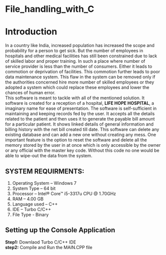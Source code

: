 # File_handling_with_C
# Introduction  
In a country like India, increased population has increased the scope and probability for a person to get sick. But the number of employees in hospitals and other medical facilities has still been constrained due to lack of skilled labor and proper training. In such a place where number of service provider is less than the number of consumers. Either it leads to commotion or deprivation of facilities. This commotion further leads to poor data maintenance system. 
This flaw in the system can be removed only if the authorities concerned hire more number of skilled employees or they adopted a system which could replace these employees and lower the chances of human error.   
This software is meant to tackle with all of the mentioned solution. It software is created for a reception of a hospital, **LIFE HOPE HOSPITAL**, a imaginary name for ease of presentation. The software is self-sufficient in maintaining and keeping records fed by the user. It accepts all the details related to the patient and then uses it to generate the payable bill amount for a particular patient. It shows linked details of general information and billing history with the net bill created till date. This software can delete any existing database and can add a new one without creating any mess. One important feature is the option to reset the software and delete all the memory stored by the user in at once which is only accessible by the owner or any official with the master key code. Without this code no one would be able to wipe-out the data from the system.

## **SYSTEM REQUIRMENTS:**  
1. Operating System – Windows 7  
1. System Type – 64 bit  
1. Processor – Intel® Core™ i5-3317u CPU @ 1.70GHz  
1. RAM – 4.00 GB  
1. Language used – C++  
1. IDE – Turbo C/C++  
1. File Type - Binary  
## Setting up the Console Application  
**Step1:** Downlaod Turbo C/C++ IDE  
**step2:** Compile and Run the MAIN.CPP file  

